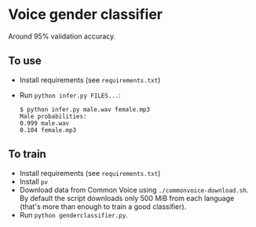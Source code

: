 # Voice gender classifier 

Around 95% validation accuracy.

## To use

- Install requirements (see `requirements.txt`)
- Run `python infer.py FILES...`:

  ```
  $ python infer.py male.wav female.mp3
  Male probabilities:
  0.999 male.wav
  0.104 female.mp3
  ```

## To train

- Install requirements (see `requirements.txt`)
- Install `pv`
- Download data from Common Voice using `./commonvoice-download.sh`.
  By default the script downloads only 500 MiB from each language (that's more
  than enough to train a good classifier).
- Run `python genderclassifier.py`.
